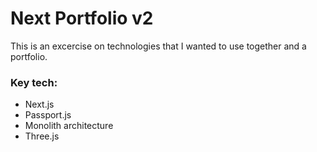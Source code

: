 # Next Portfolio v2

This is an excercise on technologies that I wanted to use together and a portfolio. 

### Key tech:
- Next.js
- Passport.js
- Monolith architecture
- Three.js
